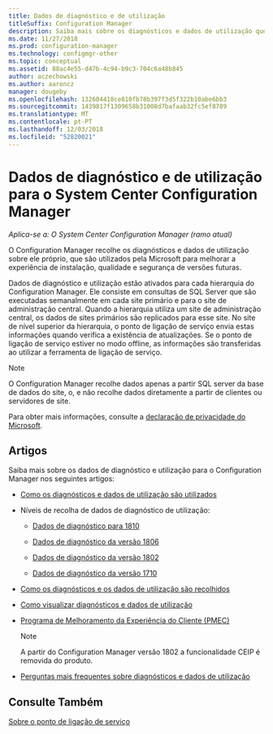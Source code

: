 ```yaml
---
title: Dados de diagnóstico e de utilização
titleSuffix: Configuration Manager
description: Saiba mais sobre os diagnósticos e dados de utilização que o System Center Configuration Manager, recolhe sobre si próprio.
ms.date: 11/27/2018
ms.prod: configuration-manager
ms.technology: configmgr-other
ms.topic: conceptual
ms.assetid: 88ac4e55-d47b-4c94-b9c3-704c6a48b845
author: aczechowski
ms.author: aaroncz
manager: dougeby
ms.openlocfilehash: 132604418ce810fb78b397f3d5f322b10abe6bb3
ms.sourcegitcommit: 1439817f1309658b31008d7bafaab32fc5ef8789
ms.translationtype: MT
ms.contentlocale: pt-PT
ms.lasthandoff: 12/03/2018
ms.locfileid: "52820021"
---
```

# <a name="diagnostics-and-usage-data-for-system-center-configuration-manager"></a>Dados de diagnóstico e de utilização para o System Center Configuration Manager

*Aplica-se a: O System Center Configuration Manager (ramo atual)*

O Configuration Manager recolhe os diagnósticos e dados de utilização sobre ele próprio, que são utilizados pela Microsoft para melhorar a experiência de instalação, qualidade e segurança de versões futuras.  

 Dados de diagnóstico e utilização estão ativados para cada hierarquia do Configuration Manager. Ele consiste em consultas de SQL Server que são executadas semanalmente em cada site primário e para o site de administração central. Quando a hierarquia utiliza um site de administração central, os dados de sites primários são replicados para esse site. No site de nível superior da hierarquia, o ponto de ligação de serviço envia estas informações quando verifica a existência de atualizações. Se o ponto de ligação de serviço estiver no modo offline, as informações são transferidas ao utilizar a ferramenta de ligação de serviço.  

> [!NOTE]  
>  O Configuration Manager recolhe dados apenas a partir SQL server da base de dados do site, o, e não recolhe dados diretamente a partir de clientes ou servidores de site.  

 Para obter mais informações, consulte a [declaração de privacidade do Microsoft](https://go.microsoft.com/fwlink/?LinkID=626527).  

## <a name="articles"></a>Artigos
 Saiba mais sobre os dados de diagnóstico e utilização para o Configuration Manager nos seguintes artigos:  

-   [Como os diagnósticos e dados de utilização são utilizados](/sccm/core/plan-design/diagnostics/how-diagnostics-and-usage-data-is-used)  

-   Níveis de recolha de dados de diagnóstico de utilização:
    - [Dados de diagnóstico para 1810](/sccm/core/plan-design/diagnostics/levels-of-diagnostic-usage-data-collection-1810)  

    - [Dados de diagnóstico da versão 1806](/sccm/core/plan-design/diagnostics/levels-of-diagnostic-usage-data-collection-1806)  

    - [Dados de diagnóstico da versão 1802](/sccm/core/plan-design/diagnostics/levels-of-diagnostic-usage-data-collection-1802)  
    
    - [Dados de diagnóstico da versão 1710](/sccm/core/plan-design/diagnostics/levels-of-diagnostic-usage-data-collection-1710)  

-   [Como os diagnósticos e os dados de utilização são recolhidos](/sccm/core/plan-design/diagnostics/how-diagnostics-and-usage-data-is-collected)  

-   [Como visualizar diagnósticos e dados de utilização](/sccm/core/plan-design/diagnostics/view-diagnostics-and-usage-data)  

-   [Programa de Melhoramento da Experiência do Cliente (PMEC)](/sccm/core/plan-design/diagnostics/customer-experience-improvement-program-ceip)  

     > [!Note]  
     > A partir do Configuration Manager versão 1802 a funcionalidade CEIP é removida do produto.  


-   [Perguntas mais frequentes sobre diagnósticos e dados de utilização](/sccm/core/understand/frequently-asked-questions-about-diagnostics-and-usage-data)  



## <a name="see-also"></a>Consulte Também  
 [Sobre o ponto de ligação de serviço](/sccm/core/servers/deploy/configure/about-the-service-connection-point)
